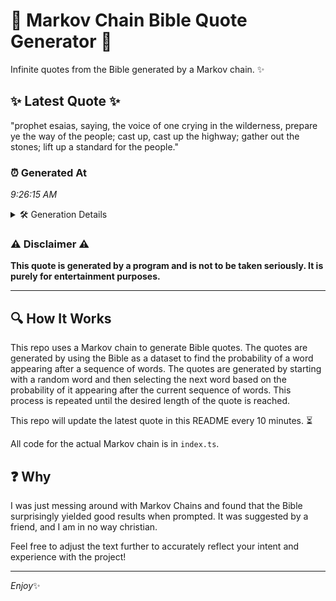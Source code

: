 # 📖 Markov Chain Bible Quote Generator 📖

Infinite quotes from the Bible generated by a Markov chain. ✨

## ✨ Latest Quote ✨
"prophet esaias, saying, the voice of one crying in the wilderness, prepare ye the way of the people; cast up, cast up the highway; gather out the stones; lift up a standard for the people."

### ⏰ Generated At
*9:26:15 AM*

<details>
    <summary>🛠️ Generation Details</summary>
    <p>
        <strong>🌱 Seed:</strong> prophet<br>
        <strong>🔄 Iterations:</strong> 34<br>
        <strong>📜 Context History:</strong><br>[ prophet ]: esaias,<br>[ prophet, esaias, ]: saying,<br>[ prophet, esaias,, saying, ]: the<br>[ prophet, esaias,, saying,, the ]: voice<br>[ prophet, esaias,, saying,, the, voice ]: of<br>[ prophet, esaias,, saying,, the, voice, of ]: one<br>[ esaias,, saying,, the, voice, of, one ]: crying<br>[ saying,, the, voice, of, one, crying ]: in<br>[ the, voice, of, one, crying, in ]: the<br>[ voice, of, one, crying, in, the ]: wilderness,<br>[ of, one, crying, in, the, wilderness, ]: prepare<br>[ one, crying, in, the, wilderness,, prepare ]: ye<br>[ crying, in, the, wilderness,, prepare, ye ]: the<br>[ in, the, wilderness,, prepare, ye, the ]: way<br>[ the, wilderness,, prepare, ye, the, way ]: of<br>[ wilderness,, prepare, ye, the, way, of ]: the<br>[ prepare, ye, the, way, of, the ]: people;<br>[ ye, the, way, of, the, people; ]: cast<br>[ the, way, of, the, people;, cast ]: up,<br>[ way, of, the, people;, cast, up, ]: cast<br>[ of, the, people;, cast, up,, cast ]: up<br>[ the, people;, cast, up,, cast, up ]: the<br>[ people;, cast, up,, cast, up, the ]: highway;<br>[ cast, up,, cast, up, the, highway; ]: gather<br>[ up,, cast, up, the, highway;, gather ]: out<br>[ cast, up, the, highway;, gather, out ]: the<br>[ up, the, highway;, gather, out, the ]: stones;<br>[ the, highway;, gather, out, the, stones; ]: lift<br>[ highway;, gather, out, the, stones;, lift ]: up<br>[ gather, out, the, stones;, lift, up ]: a<br>[ out, the, stones;, lift, up, a ]: standard<br>[ the, stones;, lift, up, a, standard ]: for<br>[ stones;, lift, up, a, standard, for ]: the<br>[ lift, up, a, standard, for, the ]: people.<br>
    </p>
</details>

### ⚠️ Disclaimer ⚠️
**This quote is generated by a program and is not to be taken seriously. It is purely for entertainment purposes.**

---

## 🔍 How It Works

This repo uses a Markov chain to generate Bible quotes. The quotes are generated by using the Bible as a dataset to find the probability of a word appearing after a sequence of words. The quotes are generated by starting with a random word and then selecting the next word based on the probability of it appearing after the current sequence of words. This process is repeated until the desired length of the quote is reached.

This repo will update the latest quote in this README every 10 minutes. ⏳

All code for the actual Markov chain is in `index.ts`.

## ❓ Why

I was just messing around with Markov Chains and found that the Bible surprisingly yielded good results when prompted. 
It was suggested by a friend, and I am in no way christian.

Feel free to adjust the text further to accurately reflect your intent and experience with the project!

---

*Enjoy*✨

